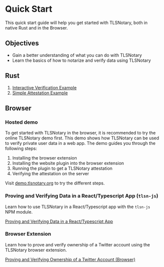 # Quick Start

This quick start guide will help you get started with TLSNotary, both in native Rust and in the Browser.

## Objectives

- Gain a better understanding of what you can do with TLSNotary
- Learn the basics of how to notarize and verify data using TLSNotary

## Rust

1. [Interactive Verification Example](rust.md#interactive)
2. [Simple Attestation Example](rust.md#attestation)

## Browser

### Hosted demo

To get started with TLSNotary in the browser, it is recommended to try the online TLSNotary demo first. This demo shows how TLSNotary can be used to verify private user data in a web app. The demo guides you through the following steps:

1. Installing the browser extension
2. Installing the website plugin into the browser extension
3. Running the plugin to get a TLSNotary attestation
4. Verifying the attestation on the server

Visit [demo.tlsnotary.org](https://demo.tlsnotary.org) to try the different steps.

### Proving and Verifying Data in a React/Typescript App (`tlsn-js`)

Learn how to use TLSNotary in a React/Typescript app with the `tlsn-js` NPM module.

[Proving and Verifying Data in a React/Typescript App](tlsn-js.md#browser)

### Browser Extension

Learn how to prove and verify ownership of a Twitter account using the TLSNotary browser extension.

[Proving and Verifying Ownership of a Twitter Account (Browser)](browser_extension.md#browser)

